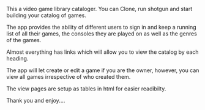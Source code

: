 This a video game library cataloger.
You can Clone, run shotgun and start building your catalog of games.

The app provides the ability of different users to sign in and keep a running list of all their games, the consoles they are played on as well as the genres of the games.

Almost everything has links which will allow you to view the catalog by each heading.

The app will let create or edit a game if you are the owner, however, you can view all games irrespective of who created them.

The view pages are setup as tables in html for easier readibilty.

Thank you and enjoy....